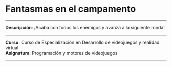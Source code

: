 # Fantasmas en el campamento

- - -

**Descripción**: ¡Acaba con todos los enemigos y avanza a la siguiente ronda! 

- - -


**Curso**: Curso de Especialización en Desarrollo de videojuegos y realidad virtual  
**Asignatura**: Programación y motores de videojuegos

- - -

